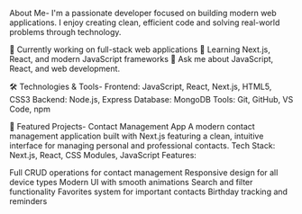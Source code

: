 About Me-
I'm a passionate developer focused on building modern web applications. I enjoy creating clean, efficient code and solving real-world problems through technology.

🔭 Currently working on full-stack web applications
🌱 Learning Next.js, React, and modern JavaScript frameworks
💬 Ask me about JavaScript, React, and web development.

🛠️ Technologies & Tools-
Frontend: JavaScript, React, Next.js, HTML5, CSS3
Backend: Node.js, Express
Database: MongoDB
Tools: Git, GitHub, VS Code, npm

🚀 Featured Projects-
Contact Management App
A modern contact management application built with Next.js featuring a clean, intuitive interface for managing personal and professional contacts.
Tech Stack: Next.js, React, CSS Modules, JavaScript
Features:

Full CRUD operations for contact management
Responsive design for all device types
Modern UI with smooth animations
Search and filter functionality
Favorites system for important contacts
Birthday tracking and reminders
